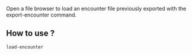 Open a file browser to load an encounter file previously exported with
the export-encounter command.

## How to use ?
```bash
load-encounter
```
